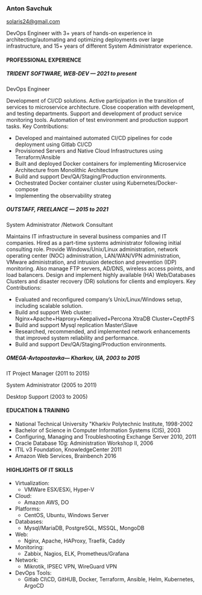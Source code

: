 
### Anton Savchuk
solaris24@gmail.com

DevOps Engineer with 3+ years of hands-on experience in architecting/automating and optimizing deployments over large infrastructure, and 15+ years of different System Administrator experience.

#### PROFESSIONAL EXPERIENCE

##### TRIDENT SOFTWARE, WEB-DEV — 2021 to present

DevOps Engineer

Development of CI/CD solutions. Active participation in the transition of services to microservice architecture. Close cooperation with development, and testing departments. Support and development of product service monitoring tools. Automation of test environment and production support tasks.
Key Contributions:
- Developed and maintained automated CI/CD pipelines for code deployment using Gitlab CI/CD
- Provisioned Servers and Native Cloud Infrastructures using Terraform/Ansible
- Built and deployed Docker containers for implementing Microservice Architecture from Monolithic Architecture
- Build and support Dev/QA/Staging/Production environments.
- Orchestrated Docker container cluster using Kubernetes/Docker-compose
- Implementing the observability strateg

##### OUTSTAFF, FREELANCE — 2015 to 2021	

System Administrator /Network Consultant

Maintains IT infrastructure in several business companies and IT companies. Hired as a part-time systems administrator following initial consulting role.  Provide Windows/Unix/Linux administration, network operating center (NOC) administration, LAN/WAN/VPN administration, VMware administration, and intrusion detection and prevention (IDP) monitoring. Also manage FTP servers, AD/DNS, wireless access points, and load balancers. Design and implement highly available (HA) Web/Databases Clusters and disaster recovery (DR) solutions for clients and employers.
Key Contributions:
- Evaluated and reconfigured company’s Unix/Linux/Windows setup, including scalable solution.
- Build and support Web cluster: Nginx+Apache+Haproxy+Keepalived+Percona XtraDB Cluster+CepthFS
- Build and support Mysql replication Master\Slave
- Researched, recommended, and implemented network enhancements that improved system reliability and performance.
- Build and support Dev/QA/Staging/Production environments.

##### OMEGA-Avtopostavka— Kharkov, UA, 2003 to 2015

IT Project Manager (2011 to 2015)

System Administrator (2005 to 2011)

Desktop Support (2003 to 2005)


#### EDUCATION & TRAINING

- National Technical University "Kharkiv Polytechnic Institute, 1998-2002
- Bachelor of Science in Computer Information Systems (CIS), 2003
- Configuring, Managing and Troubleshooting Exchange Server 2010, 2011
- Oracle Database 10g: Administration Workshop II, 2006
- ITIL v3 Foundation, KnowledgeCenter 2011
- Amazon Web Services, Brainbench 2016


#### HIGHLIGHTS OF IT SKILLS

- Virtualization: 
  - VMWare ESX/ESXi, Hyper-V
- Cloud:
  - Amazon AWS, DO
- Platforms: 
  - CentOS, Ubuntu, Windows Server
- Databases: 
  - Mysql/MariaDB, PostgreSQL, MSSQL, MongoDB
- Web: 
  - Nginx, Apache, HAProxy, Traefik, Caddy
- Monitoring:  
  - Zabbix, Nagios, ELK, Prometheus/Grafana
- Network: 
  - Mikrotik, IPSEC VPN, WireGuard VPN
- DevOps Tools: 
  - Gitlab CI\CD, GitHUB,  Docker, Terraform, Ansible, Helm, Kubernetes, ArgoCD

<!--
**solaris24251/solaris24251** is a ✨ _special_ ✨ repository because its `README.md` (this file) appears on your GitHub profile.

Here are some ideas to get you started:

- 🔭 I’m currently working on ...
- 🌱 I’m currently learning ...
- 👯 I’m looking to collaborate on ...
- 🤔 I’m looking for help with ...
- 💬 Ask me about ...
- 📫 How to reach me: ...
- 😄 Pronouns: ...
- ⚡ Fun fact: ...
-->
